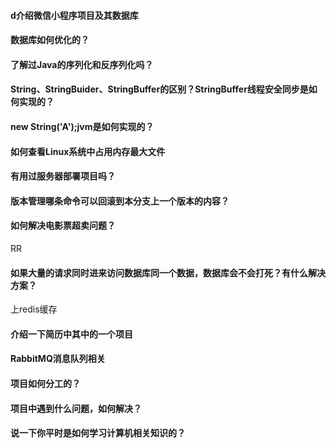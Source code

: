 #### d介绍微信小程序项目及其数据库

#### 数据库如何优化的？

#### 了解过Java的序列化和反序列化吗？

#### String、StringBuider、StringBuffer的区别？StringBuffer线程安全同步是如何实现的？

#### new String('A');jvm是如何实现的？

#### 如何查看Linux系统中占用内存最大文件

#### 有用过服务器部署项目吗？

#### 版本管理哪条命令可以回滚到本分支上一个版本的内容？

#### 如何解决电影票超卖问题？

RR



#### 如果大量的请求同时进来访问数据库同一个数据，数据库会不会打死？有什么解决方案？

上redis缓存

#### 介绍一下简历中其中的一个项目

#### RabbitMQ消息队列相关

#### 项目如何分工的？

#### 项目中遇到什么问题，如何解决？

#### 说一下你平时是如何学习计算机相关知识的？